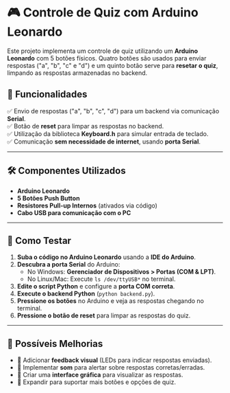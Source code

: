 # 🎮 Controle de Quiz com Arduino Leonardo

Este projeto implementa um controle de quiz utilizando um **Arduino Leonardo** com 5 botões físicos. Quatro botões são usados para enviar respostas ("a", "b", "c" e "d") e um quinto botão serve para **resetar o quiz**, limpando as respostas armazenadas no backend.

## 📌 Funcionalidades
✅ Envio de respostas ("a", "b", "c", "d") para um backend via comunicação **Serial**.  
✅ Botão de **reset** para limpar as respostas no backend.  
✅ Utilização da biblioteca **Keyboard.h** para simular entrada de teclado.  
✅ Comunicação **sem necessidade de internet**, usando **porta Serial**.  

---

## 🛠 Componentes Utilizados
- **Arduino Leonardo**
- **5 Botões Push Button**
- **Resistores Pull-up Internos** (ativados via código)
- **Cabo USB para comunicação com o PC**

---


## 🔧 Como Testar
1. **Suba o código no Arduino Leonardo** usando a **IDE do Arduino**.
2. **Descubra a porta Serial** do Arduino:
   - No Windows: **Gerenciador de Dispositivos > Portas (COM & LPT)**.
   - No Linux/Mac: Execute `ls /dev/ttyUSB*` no terminal.
3. **Edite o script Python** e configure a **porta COM correta**.
4. **Execute o backend Python** (`python backend.py`).
5. **Pressione os botões** no Arduino e veja as respostas chegando no terminal.
6. **Pressione o botão de reset** para limpar as respostas do quiz.

---

## 🎯 Possíveis Melhorias
- 🔹 Adicionar **feedback visual** (LEDs para indicar respostas enviadas).
- 🔹 Implementar **som** para alertar sobre respostas corretas/erradas.
- 🔹 Criar uma **interface gráfica** para visualizar as respostas.
- 🔹 Expandir para suportar mais botões e opções de quiz.